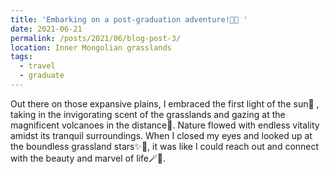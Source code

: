```yaml
---
title: 'Embarking on a post-graduation adventure!🌾🐎 '
date: 2021-06-21
permalink: /posts/2021/06/blog-post-3/
location: Inner Mongolian grasslands
tags:
  - travel
  - graduate
---
```


Out there on those expansive plains, I embraced the first light of the sun🌅 , taking in the invigorating scent of the grasslands and gazing at the magnificent volcanoes in the distance🌋. Nature flowed with endless vitality amidst its tranquil surroundings. When I closed my eyes and looked up at the boundless grassland stars✨🌠, it was like I could reach out and connect with the beauty and marvel of life🪄💫.


